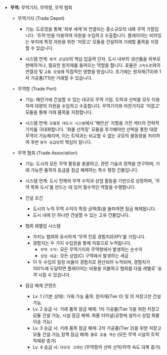 - **무역:** 무역기지, 무역항, 무역 협회
    
    - 무역기지 (Trade Depot)
        
        - 기능: 도로망을 통해 '외부 세계'와 연결되는 중소규모의 내륙 무역 거점입니다. '트럭'만을 이용하여 자원을 수입하고 수출합니다. 플레이어는 비어있는 부지에 특정 자원을 위한 '저장고' 모듈을 건설하여 거래할 품목을 지정할 수 있습니다.
        
        - 시스템 연계: `동적 공급망`의 핵심 입출력 단자. 도시 내부의 생산품을 외부로 판매하거나, 필요한 원자재를 들여오는 역할을 합니다. 효율은 `고속도로`와의 연결성 및 `교통 모델`에 직접적인 영향을 받습니다. 초기에는 원자재(T0)와 1차 가공품(T1)만 거래할 수 있습니다.
        
    - 무역항 (Trade Port)
        
        - 기능: 해안가에 건설할 수 있는 대규모 무역 거점. 트럭과 선박을 모두 이용하여 대량의 자원을 수입하고 수출합니다. 무역기지와 마찬가지로 '저장고' 모듈을 통해 거래 품목을 지정합니다.
        
        - 시스템 연계: `모듈형 대도시 시스템`에서 '해안선' 지형을 가진 섹터의 전략적 가치를 극대화합니다. '화물 선착장' 모듈을 추가해야만 선박을 통한 대량 무역이 가능해지며, 이는 트럭과는 비교할 수 없는 규모의 물동량을 처리하여 후반 `동적 공급망`의 핵심이 됩니다.
        
    - 무역 협회 (Trade Association)
        
        - 기능: 도시의 모든 무역 활동을 총괄하고, 관련 기술과 정책을 연구하며, 거래 가능한 품목의 등급을 잠금 해제하는 특수 행정 건물입니다.
        
        - 시스템 연계: 도시 전체의 무역 수익과 상업 활동을 기반으로 성장하며, '무역 특화 도시'를 만드는 데 있어 필수적인 역할을 수행합니다.
        
        - 건설 조건
			- 도시의 누적 무역 수익이 특정 금액($)을 돌파하면 잠금 해제됩니다.
			- 도시 내에 단 하나만 건설할 수 있는 고유 건물입니다.
		
		- 협회 레벨업 시스템
			- 카지노 협회와 유사하게 '무역 진흥 경험치(EXP)'를 가집니다.
			- 경험치는 두 가지 수입원을 통해 자동으로 누적됩니다.
			    - `무역 수익:` 모든 무역기지와 무역항에서 발생하는 순수익
			    - `상업 세금:` 모든 상업(C) 구역에서 발생하는 세금
			- 이 두 수입의 일정 비율이 경험치로 환산되어 누적되며, 경험치가 100%에 도달하면 플레이어는 비용을 지불하고 협회를 다음 레벨로 '승격'시킬 수 있습니다. 
		
		- 잠금 해제 콘텐츠 
			- Lv. 1 (기본 상태): 거래 가능 품목: 원자재(Tier 0) 및 의 저장고만 건설 가능.
			- Lv. 2 승급 시: 거래 품목 잠금 해제: 1차 가공품(Tier 1)을 위한 저장고 모듈 건설 가능,  시설 잠금 해제: 화물 터미널(공항에 설치시 상업 화물 이송 가능)
			- Lv. 3 승급 시: 거래 품목 잠금 해제: 2차 가공품(Tier 2)을 위한 저장고 모듈 건설 가능,정책 잠금 해제: `물류 효율 개선` (모든 무역 시설의 트럭 적재량 증가)
			- Lv. 4 승급 시: `대규모 크레인` (무역항의 선박 선적/하역 속도 대폭 증가)
